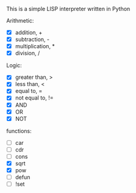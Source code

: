 This is a simple LISP interpreter written in Python

Arithmetic:
- [X] addition, +
- [X] subtraction, -
- [X] multiplication, *
- [X] division, /

Logic:
- [X] greater than, >
- [X] less than, <
- [X] equal to, =
- [X] not equal to, !=
- [X] AND
- [X] OR
- [X] NOT

functions:
- [ ] car
- [ ] cdr
- [ ] cons
- [X] sqrt
- [X] pow
- [ ] defun
- [ ] !set
